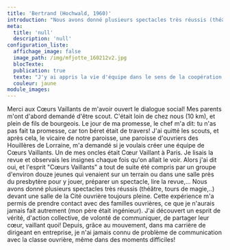 ```yaml
---
title: 'Bertrand (Hochwald, 1960)'
introduction: "Nous avons donné plusieurs spectacles très réussis (théâtre, tours de magie,..) devant une salle de la Cité ouvrière toujours pleine. Cette expérience m'a permis de prendre contact avec des familles ouvrières, ce que je n'aurais jamais fait autrement (mon père était ingénieur). J'ai découvert un esprit de vérité, d'action collective, de volonté de communiquer, de partager leur cœur, vaillant quoi!"
meta:
  title: 'null'
  description: 'null'
configuration_liste:
  affichage_image: false
  image_path: /img/mfjotte_160212v2.jpg
  blocTexte:
  publication: true
  texte: "J'y ai appris la vie d'équipe dans le sens de la coopération, également le goût de l'ascèse pour soi-même, sans se comparer, ni juger les autres. J'y ai appris à voir la valeur de l'autre."
  couleur: jaune
module_images:
---
```



<div><p>Merci aux C&oelig;urs Vaillants de m'avoir ouvert le dialogue social! Mes parents m'ont d'abord demand&eacute; d'&ecirc;tre scout. C'&eacute;tait loin de chez nous (10 km), et plein de fils de bourgeois. Le jour de ma promesse, le chef m'a dit: tu n'as pas fait ta promesse, car ton b&eacute;ret &eacute;tait de travers! J'ai quitt&eacute; les scouts, et apr&egrave;s cela, le vicaire de notre paroisse, une paroisse d'ouvriers des Houill&egrave;res de Lorraine, m'a demand&eacute; si je voulais cr&eacute;er une &eacute;quipe de C&oelig;urs Vaillants. Un de mes oncles &eacute;tait C&oelig;ur Vaillant &agrave; Paris. Je lisais la revue et observais les insignes chaque fois qu'on allait le voir. Alors j'ai dit oui, et l'esprit "C&oelig;urs Vaillants" a tout de suite &eacute;t&eacute; compris par un groupe d'environ douze jeunes qui venaient sur un terrain ou dans une salle pr&egrave;s du presbyt&egrave;re pour y jouer, pr&eacute;parer un spectacle, lire la revue,... Nous avons donn&eacute; plusieurs spectacles tr&egrave;s r&eacute;ussis (th&eacute;&acirc;tre, tours de magie,..) devant une salle de la Cit&eacute; ouvri&egrave;re toujours pleine. Cette exp&eacute;rience m'a permis de prendre contact avec des familles ouvri&egrave;res, ce que je n'aurais jamais fait autrement (mon p&egrave;re &eacute;tait ing&eacute;nieur). J'ai d&eacute;couvert un esprit de v&eacute;rit&eacute;, d'action collective, de volont&eacute; de communiquer, de partager leur c&oelig;ur, vaillant quoi! Depuis, gr&acirc;ce au mouvement, dans ma carri&egrave;re de dirigeant en entreprise, je n'ai jamais connu de probl&egrave;me de communication avec la classe ouvri&egrave;re, m&ecirc;me dans des moments difficiles!</p></div>